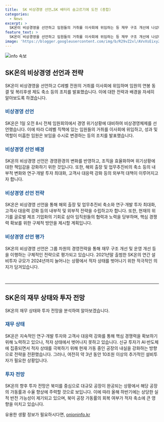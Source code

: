```yaml
---
title:  SK 비상경영 선언…SK 배터리 숨고르기에 도전 (종합)
categories:
  - News
excerpt: >
  SK온이 비상경영을 선언하고 임원들의 거취를 이사회에 위임하는 등 재무 구조 개선에 나섰다. 흑자전환을 목표로 임원의 보임 변경과 연봉 동결 정책을 시행하며 경쟁력 확보에 집중하고, AI와 배터리 사업에 강점을 두고 있으며, 북미 공장 가동률 개선으로 적자를 축소할 것으로 예상된다. SK그룹의 재원 확보와 경영 전략의 변화는 경영전략회의를 거쳐 결정되었으며, 이에 대한 CEO의 메시지로 구성원들에게 적극적인 협력을 요청하고 있다. 
feature_text: >
  SK온이 비상경영을 선언하고 임원들의 거취를 이사회에 위임하는 등 재무 구조 개선에 나섰다. 흑자전환을 목표로 임원의 보임 변경과 연봉 동결 정책을 시행하며 경쟁력 확보에 집중하고, AI와 배터리 사업에 강점을 두고 있으며, 북미 공장 가동률 개선으로 적자를 축소할 것으로 예상된다. SK그룹의 재원 확보와 경영 전략의 변화는 경영전략회의를 거쳐 결정되었으며, 이에 대한 CEO의 메시지로 구성원들에게 적극적인 협력을 요청하고 있다. 
image: 'https://blogger.googleusercontent.com/img/b/R29vZ2xl/AVvXsEixyZcFfHzMRdzZMjFBmAUKJYCLCGyLL1o632UiGVXcaFdKo_bkvkuCioo0uUKlGfBVcT3P84aROyZIXSBEx3Aw5nCQ3pTgDom1WDC4m8eifvWiAmWEEVb4x6G_l8C0QH225ldMjyaFvpxGEBGNO37VmDTDMHGhJPq73UglMfDca1-0aw/s1600/blogspot.png'
---
```


<p><img src="https://blogger.googleusercontent.com/img/b/R29vZ2xl/AVvXsEixyZcFfHzMRdzZMjFBmAUKJYCLCGyLL1o632UiGVXcaFdKo_bkvkuCioo0uUKlGfBVcT3P84aROyZIXSBEx3Aw5nCQ3pTgDom1WDC4m8eifvWiAmWEEVb4x6G_l8C0QH225ldMjyaFvpxGEBGNO37VmDTDMHGhJPq73UglMfDca1-0aw/s1600/blogspot.png" alt="info 속보" /></p>

<h2 data-ke-size="size26">SK온의 비상경영 선언과 전략</h2>

<p data-ke-size="size16">SK온이 비상경영을 선언하고 C레벨 전원의 거취를 이사회에 위임하며 임원의 연봉 동결 및 복리후생 제도 축소 등의 조치를 발표했습니다. 이에 대한 전략과 배경을 자세히 알아보도록 하겠습니다.</p>

<h3 data-ke-size="size24"><b><span style="color: #1a5490;">비상경영 선언</span></b></h3>

<p data-ke-size="size16">SK온은 1일 오전 8시 전체 임원회의에서 경영 위기상황에 대비하여 비상경영체제를 선언했습니다. 이에 따라 C레벨 직책에 있는 임원들의 거취를 이사회에 위임하고, 성과 및 역할이 미흡한 임원은 보임을 수시로 변경하는 등의 조치를 발표했습니다.</p>

<h3 data-ke-size="size24"><b><span style="color: #1a5490;">비상경영 선언 배경</span></b></h3>

<p data-ke-size="size16">SK온의 비상경영 선언은 경영환경의 변화를 반영하고, 조직을 효율화하며 위기상황에 대한 책임감을 강화하기 위한 것입니다. 또한, 해외 출장 및 업무추진비의 축소 등의 내부적 변화와 연구·개발 투자 최대화, 고객사 대응력 강화 등의 외부적 대책이 이루어지고자 합니다.</p>

<h3 data-ke-size="size24"><b><span style="color: #1a5490;">비상경영 선언 전략</span></b></h3>

<p data-ke-size="size16">SK온은 비상경영 선언을 통해 해외 출장 및 업무추진비 축소와 연구·개발 투자 최대화, 고객사 대응력 강화 등의 내부적 및 외부적 전략을 수립하고자 합니다. 또한, 현재의 위기를 글로벌 제조 기업화의 기회로 삼아 임직원들의 협력과 노력을 당부하며, 핵심 경쟁력 확보를 위한 구체적 방안을 제시할 계획입니다.</p>

<h3 data-ke-size="size24"><b><span style="color: #1a5490;">비상경영 선언 평가</span></b></h3>

<p data-ke-size="size16">SK온의 비상경영 선언은 그룹 차원의 경영전략을 통해 재무 구조 개선 및 운영 개선 등을 이행하는 구체적인 전략으로 평가되고 있습니다. 2021년말 출범한 SK온의 연간 설비투자 규모가 2024년까지 늘어나는 상황에서 적자 상태를 벗어나기 위한 적극적인 의지가 담겨있습니다.</p>

<p data-ke-size="size16">&nbsp;</p>

<hr>

<h2 data-ke-size="size26">SK온의 재무 상태와 투자 전망</h2>

<p data-ke-size="size16">SK온의 재무 상태와 투자 전망을 분석하여 알아보겠습니다.</p>

<h3 data-ke-size="size24"><b><span style="color: #1a5490;">재무 상태</span></b></h3>

<p data-ke-size="size16">SK온은 지속적인 연구·개발 투자와 고객사 대응력 강화를 통해 핵심 경쟁력을 확보하기 위해 노력하고 있으나, 적자 상태에서 벗어나지 못하고 있습니다. 신규 투자가 AI·반도체에 집중되면서 적자 상태를 극복하기 위해 현재 가동 중인 공장의 내실을 강화하는 방향으로 전략을 전환했습니다. 그러나, 여전히 약 3년 동안 10조원 이상의 추가적인 설비투자가 필요한 상황입니다.</p>

<h3 data-ke-size="size24"><b><span style="color: #1a5490;">투자 전망</span></b></h3>

<p data-ke-size="size16">SK온의 향후 투자 전망은 북미를 중심으로 대규모 공장이 완공되는 상황에서 해당 공장의 가동률과 수율 향상에 주력할 것으로 보입니다. 이에 따라 올해 하반기에는 상당한 실적 반전 가능성이 제기되고 있으며, 북미 공장 가동률의 회복 여부가 적자 축소에 큰 영향을 미치고 있습니다.</p>
유용한 생활 정보가 필요하시다면, <a href="https://onioninfo.kr" rel="dofollow">onioninfo.kr</a>


